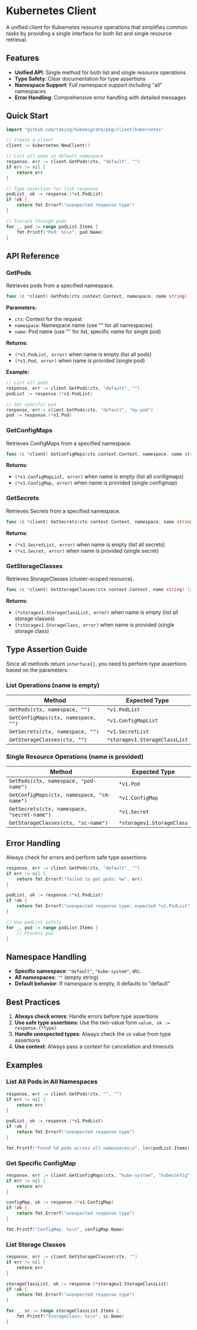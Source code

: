 # Kubernetes Client

A unified client for Kubernetes resource operations that simplifies common tasks by providing a single interface for both list and single resource retrieval.

## Features

- **Unified API**: Single method for both list and single resource operations
- **Type Safety**: Clear documentation for type assertions
- **Namespace Support**: Full namespace support including "all" namespaces
- **Error Handling**: Comprehensive error handling with detailed messages

## Quick Start

```go
import "github.com/taking/kubemigrate/pkg/client/kubernetes"

// Create a client
client := kubernetes.NewClient()

// List all pods in default namespace
response, err := client.GetPods(ctx, "default", "")
if err != nil {
    return err
}

// Type assertion for list response
podList, ok := response.(*v1.PodList)
if !ok {
    return fmt.Errorf("unexpected response type")
}

// Iterate through pods
for _, pod := range podList.Items {
    fmt.Printf("Pod: %s\n", pod.Name)
}
```

## API Reference

### GetPods

Retrieves pods from a specified namespace.

```go
func (c *client) GetPods(ctx context.Context, namespace, name string) (interface{}, error)
```

**Parameters:**
- `ctx`: Context for the request
- `namespace`: Namespace name (use "" for all namespaces)
- `name`: Pod name (use "" for list, specific name for single pod)

**Returns:**
- `(*v1.PodList, error)` when name is empty (list all pods)
- `(*v1.Pod, error)` when name is provided (single pod)

**Example:**
```go
// List all pods
response, err := client.GetPods(ctx, "default", "")
podList := response.(*v1.PodList)

// Get specific pod
response, err = client.GetPods(ctx, "default", "my-pod")
pod := response.(*v1.Pod)
```

### GetConfigMaps

Retrieves ConfigMaps from a specified namespace.

```go
func (c *client) GetConfigMaps(ctx context.Context, namespace, name string) (interface{}, error)
```

**Returns:**
- `(*v1.ConfigMapList, error)` when name is empty (list all configmaps)
- `(*v1.ConfigMap, error)` when name is provided (single configmap)

### GetSecrets

Retrieves Secrets from a specified namespace.

```go
func (c *client) GetSecrets(ctx context.Context, namespace, name string) (interface{}, error)
```

**Returns:**
- `(*v1.SecretList, error)` when name is empty (list all secrets)
- `(*v1.Secret, error)` when name is provided (single secret)

### GetStorageClasses

Retrieves StorageClasses (cluster-scoped resource).

```go
func (c *client) GetStorageClasses(ctx context.Context, name string) (interface{}, error)
```

**Returns:**
- `(*storagev1.StorageClassList, error)` when name is empty (list all storage classes)
- `(*storagev1.StorageClass, error)` when name is provided (single storage class)

## Type Assertion Guide

Since all methods return `interface{}`, you need to perform type assertions based on the parameters:

### List Operations (name is empty)

| Method | Expected Type |
|--------|---------------|
| `GetPods(ctx, namespace, "")` | `*v1.PodList` |
| `GetConfigMaps(ctx, namespace, "")` | `*v1.ConfigMapList` |
| `GetSecrets(ctx, namespace, "")` | `*v1.SecretList` |
| `GetStorageClasses(ctx, "")` | `*storagev1.StorageClassList` |

### Single Resource Operations (name is provided)

| Method | Expected Type |
|--------|---------------|
| `GetPods(ctx, namespace, "pod-name")` | `*v1.Pod` |
| `GetConfigMaps(ctx, namespace, "cm-name")` | `*v1.ConfigMap` |
| `GetSecrets(ctx, namespace, "secret-name")` | `*v1.Secret` |
| `GetStorageClasses(ctx, "sc-name")` | `*storagev1.StorageClass` |

## Error Handling

Always check for errors and perform safe type assertions:

```go
response, err := client.GetPods(ctx, "default", "")
if err != nil {
    return fmt.Errorf("failed to get pods: %w", err)
}

podList, ok := response.(*v1.PodList)
if !ok {
    return fmt.Errorf("unexpected response type: expected *v1.PodList")
}

// Use podList safely
for _, pod := range podList.Items {
    // Process pod
}
```

## Namespace Handling

- **Specific namespace**: `"default"`, `"kube-system"`, etc.
- **All namespaces**: `""` (empty string)
- **Default behavior**: If namespace is empty, it defaults to "default"

## Best Practices

1. **Always check errors**: Handle errors before type assertions
2. **Use safe type assertions**: Use the two-value form `value, ok := response.(*Type)`
3. **Handle unexpected types**: Always check the `ok` value from type assertions
4. **Use context**: Always pass a context for cancellation and timeouts

## Examples

### List All Pods in All Namespaces

```go
response, err := client.GetPods(ctx, "", "")
if err != nil {
    return err
}

podList, ok := response.(*v1.PodList)
if !ok {
    return fmt.Errorf("unexpected response type")
}

fmt.Printf("Found %d pods across all namespaces\n", len(podList.Items))
```

### Get Specific ConfigMap

```go
response, err := client.GetConfigMaps(ctx, "kube-system", "kubeconfig")
if err != nil {
    return err
}

configMap, ok := response.(*v1.ConfigMap)
if !ok {
    return fmt.Errorf("unexpected response type")
}

fmt.Printf("ConfigMap: %s\n", configMap.Name)
```

### List Storage Classes

```go
response, err := client.GetStorageClasses(ctx, "")
if err != nil {
    return err
}

storageClassList, ok := response.(*storagev1.StorageClassList)
if !ok {
    return fmt.Errorf("unexpected response type")
}

for _, sc := range storageClassList.Items {
    fmt.Printf("StorageClass: %s\n", sc.Name)
}
```
